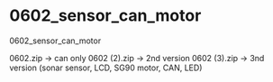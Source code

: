 # 0602_sensor_can_motor
0602_sensor_can_motor

0602.zip -> can only
0602 (2).zip -> 2nd version 
0602 (3).zip -> 3nd version (sonar sensor, LCD, SG90 motor, CAN, LED) 
